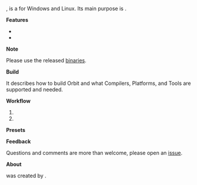 <Project>, is a <What> for Windows and Linux. Its main purpose is <To>.

**Features**
- <Feature1>
- <Feature2>

**Note**

Please use the released [binaries](https://github.com/<Who>/<Project>/releases).

**Build**

It describes how to build Orbit and what Compilers, Platforms, and Tools are supported and needed.

**Workflow**
1. <Step1>
2. <Step2>

**Presets**

<Presets>

**Feedback**

Questions and comments are more than welcome, please open an [issue](https://github.com/<Who>/<Project>/issues).

**About**

<Project> was created by <Who>.
